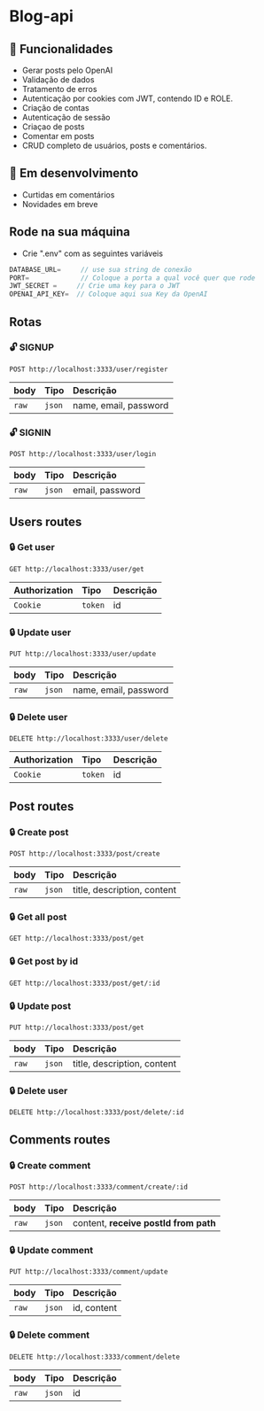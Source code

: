 
# Blog-api

## :rocket: Funcionalidades

- Gerar posts pelo OpenAI
- Validação de dados
- Tratamento de erros
- Autenticação por cookies com JWT, contendo ID e ROLE.
- Criação de contas
- Autenticação de sessão
- Criaçao de posts 
- Comentar em posts
- CRUD completo de usuários, posts e comentários.

## :triangular_flag_on_post: Em desenvolvimento
- Curtidas em comentários
- Novidades em breve

## Rode na sua máquina

- Crie ".env" com as seguintes variáveis
```javascript
DATABASE_URL=     // use sua string de conexão
PORT=             // Coloque a porta a qual você quer que rode
JWT_SECRET =     // Crie uma key para o JWT
OPENAI_API_KEY=  // Coloque aqui sua Key da OpenAI 
```


## Rotas

### :unlock: SIGNUP 

``` POST http://localhost:3333/user/register  ```

| body   | Tipo       | Descrição                           |
| :---------- | :--------- | :---------------------------------- |
| `raw` | `json` |  name, email, password| 
                                    
### :unlock: SIGNIN
``` POST http://localhost:3333/user/login ```

| body   | Tipo       | Descrição                                   |
| :---------- | :--------- | :------------------------------------------ |
| `raw`      | `json` | email, password |

## Users routes

### :lock: Get user 

``` GET http://localhost:3333/user/get ```

| Authorization   | Tipo       | Descrição                                   |
| :---------- | :--------- | :------------------------------------------ |
| `Cookie`      | `token` |  id |

### :lock: Update user

``` PUT http://localhost:3333/user/update ```

| body   | Tipo       | Descrição                                   |
| :---------- | :--------- | :------------------------------------------ |
| `raw`      | `json` | name, email, password |

### :lock: Delete user

``` DELETE http://localhost:3333/user/delete ```

| Authorization   | Tipo       | Descrição                                   |
| :---------- | :--------- | :------------------------------------------ |
| `Cookie`      | `token` | id |

## Post routes
### :lock: Create post

``` POST http://localhost:3333/post/create ```

| body   | Tipo       | Descrição                                   |
| :---------- | :--------- | :------------------------------------------ |
| `raw`      | `json` |  title, description, content |

### :lock: Get all post

``` GET http://localhost:3333/post/get ```

### :lock: Get post by id

``` GET http://localhost:3333/post/get/:id ```

### :lock: Update post

``` PUT http://localhost:3333/post/get ```

| body   | Tipo       | Descrição                                   |
| :---------- | :--------- | :------------------------------------------ |
| `raw`      | `json` | title, description, content |

### :lock: Delete user

``` DELETE http://localhost:3333/post/delete/:id ```

## Comments routes

### :lock: Create comment

``` POST http://localhost:3333/comment/create/:id ```

| body   | Tipo       | Descrição                                   |
| :---------- | :--------- | :------------------------------------------ |
| `raw`      | `json` |  content, **receive postId from path** |

### :lock: Update comment

``` PUT http://localhost:3333/comment/update ```

| body   | Tipo       | Descrição                                   |
| :---------- | :--------- | :------------------------------------------ |
| `raw`      | `json` | id, content |

### :lock: Delete comment

``` DELETE http://localhost:3333/comment/delete ```

| body   | Tipo       | Descrição                                   |
| :---------- | :--------- | :------------------------------------------ |
| `raw`      | `json` |  id |
